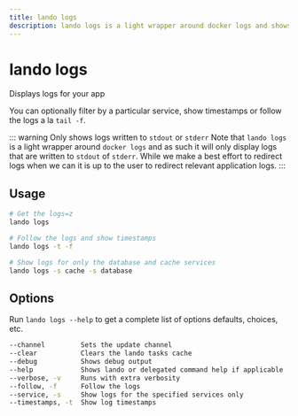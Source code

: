 ```yaml
---
title: lando logs
description: lando logs is a light wrapper around docker logs and shows container logs written to stdout or stderr.
---
```


# lando logs

Displays logs for your app

You can optionally filter by a particular service, show timestamps or follow the logs a la `tail -f`.

::: warning Only shows logs written to `stdout` or `stderr`
Note that `lando logs` is a light wrapper around `docker logs` and as such it will only display logs that are written
to `stdout` of `stderr`. While we make a best effort to redirect logs when we can it is up to the user to redirect relevant
application logs.
:::

## Usage

```sh
# Get the logs=z
lando logs

# Follow the logs and show timestamps
lando logs -t -f

# Show logs for only the database and cache services
lando logs -s cache -s database
```

## Options

Run `lando logs --help` to get a complete list of options defaults, choices, etc.

```sh
--channel         Sets the update channel                                               [array] [choices: "edge", "none", "stable"]
--clear           Clears the lando tasks cache                                                                            [boolean]
--debug           Shows debug output                                                                                      [boolean]
--help            Shows lando or delegated command help if applicable                                                     [boolean]
--verbose, -v     Runs with extra verbosity                                                                                 [count]
--follow, -f      Follow the logs                                                                        [boolean] [default: false]
--service, -s     Show logs for the specified services only                                                                 [array]
--timestamps, -t  Show log timestamps                                                                    [boolean] [default: false]
```
